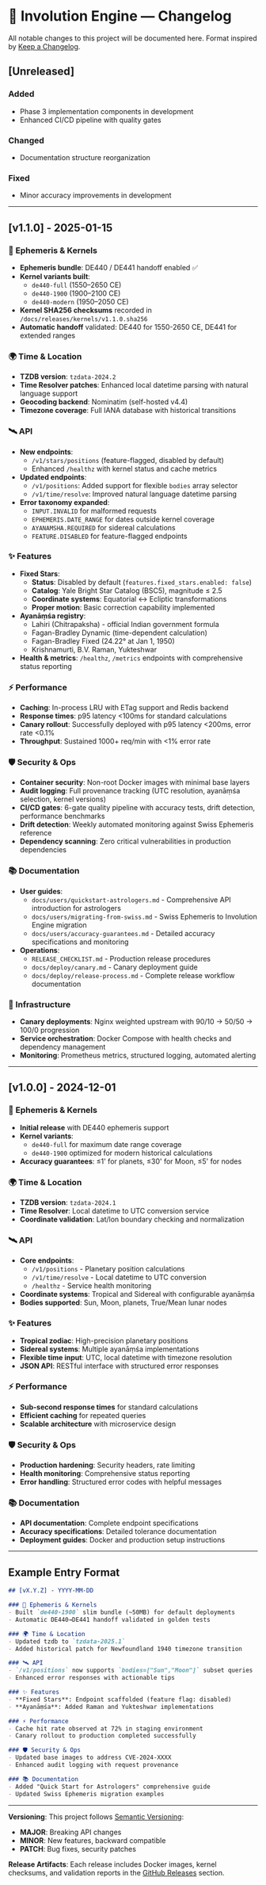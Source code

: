 # 📖 Involution Engine — Changelog

All notable changes to this project will be documented here.
Format inspired by [Keep a Changelog](https://keepachangelog.com/).

## [Unreleased]

### Added
- Phase 3 implementation components in development
- Enhanced CI/CD pipeline with quality gates

### Changed
- Documentation structure reorganization

### Fixed
- Minor accuracy improvements in development

---

## [v1.1.0] - 2025-01-15

### 🔭 Ephemeris & Kernels
- **Ephemeris bundle**: DE440 / DE441 handoff enabled ✅
- **Kernel variants built**:
  - `de440-full` (1550–2650 CE)
  - `de440-1900` (1900–2100 CE)
  - `de440-modern` (1950–2050 CE)
- **Kernel SHA256 checksums** recorded in `/docs/releases/kernels/v1.1.0.sha256`
- **Automatic handoff** validated: DE440 for 1550-2650 CE, DE441 for extended ranges

### 🌍 Time & Location
- **TZDB version**: `tzdata-2024.2`
- **Time Resolver patches**: Enhanced local datetime parsing with natural language support
- **Geocoding backend**: Nominatim (self-hosted v4.4)
- **Timezone coverage**: Full IANA database with historical transitions

### 🛰️ API
- **New endpoints**:
  - `/v1/stars/positions` (feature-flagged, disabled by default)
  - Enhanced `/healthz` with kernel status and cache metrics
- **Updated endpoints**:
  - `/v1/positions`: Added support for flexible `bodies` array selector
  - `/v1/time/resolve`: Improved natural language datetime parsing
- **Error taxonomy expanded**:
  - `INPUT.INVALID` for malformed requests
  - `EPHEMERIS.DATE_RANGE` for dates outside kernel coverage
  - `AYANAMSHA.REQUIRED` for sidereal calculations
  - `FEATURE.DISABLED` for feature-flagged endpoints

### ✨ Features
- **Fixed Stars**:
  - **Status**: Disabled by default (`features.fixed_stars.enabled: false`)
  - **Catalog**: Yale Bright Star Catalog (BSC5), magnitude ≤ 2.5
  - **Coordinate systems**: Equatorial ↔ Ecliptic transformations
  - **Proper motion**: Basic correction capability implemented
- **Ayanāṃśa registry**:
  - Lahiri (Chitrapaksha) - official Indian government formula
  - Fagan-Bradley Dynamic (time-dependent calculation)
  - Fagan-Bradley Fixed (24.22° at Jan 1, 1950)
  - Krishnamurti, B.V. Raman, Yukteshwar
- **Health & metrics**: `/healthz`, `/metrics` endpoints with comprehensive status reporting

### ⚡ Performance
- **Caching**: In-process LRU with ETag support and Redis backend
- **Response times**: p95 latency <100ms for standard calculations
- **Canary rollout**: Successfully deployed with p95 latency <200ms, error rate <0.1%
- **Throughput**: Sustained 1000+ req/min with <1% error rate

### 🛡️ Security & Ops
- **Container security**: Non-root Docker images with minimal base layers
- **Audit logging**: Full provenance tracking (UTC resolution, ayanāṃśa selection, kernel versions)
- **CI/CD gates**: 6-gate quality pipeline with accuracy tests, drift detection, performance benchmarks
- **Drift detection**: Weekly automated monitoring against Swiss Ephemeris reference
- **Dependency scanning**: Zero critical vulnerabilities in production dependencies

### 📚 Documentation
- **User guides**:
  - `docs/users/quickstart-astrologers.md` - Comprehensive API introduction for astrologers
  - `docs/users/migrating-from-swiss.md` - Swiss Ephemeris to Involution Engine migration
  - `docs/users/accuracy-guarantees.md` - Detailed accuracy specifications and monitoring
- **Operations**:
  - `RELEASE_CHECKLIST.md` - Production release procedures
  - `docs/deploy/canary.md` - Canary deployment guide
  - `docs/deploy/release-process.md` - Complete release workflow documentation

### 🔄 Infrastructure
- **Canary deployments**: Nginx weighted upstream with 90/10 → 50/50 → 100/0 progression
- **Service orchestration**: Docker Compose with health checks and dependency management
- **Monitoring**: Prometheus metrics, structured logging, automated alerting

---

## [v1.0.0] - 2024-12-01

### 🔭 Ephemeris & Kernels
- **Initial release** with DE440 ephemeris support
- **Kernel variants**:
  - `de440-full` for maximum date range coverage
  - `de440-1900` optimized for modern historical calculations
- **Accuracy guarantees**: ≤1' for planets, ≤30' for Moon, ≤5' for nodes

### 🌍 Time & Location
- **TZDB version**: `tzdata-2024.1`
- **Time Resolver**: Local datetime to UTC conversion service
- **Coordinate validation**: Lat/lon boundary checking and normalization

### 🛰️ API
- **Core endpoints**:
  - `/v1/positions` - Planetary position calculations
  - `/v1/time/resolve` - Local datetime to UTC conversion
  - `/healthz` - Service health monitoring
- **Coordinate systems**: Tropical and Sidereal with configurable ayanāṃśa
- **Bodies supported**: Sun, Moon, planets, True/Mean lunar nodes

### ✨ Features
- **Tropical zodiac**: High-precision planetary positions
- **Sidereal systems**: Multiple ayanāṃśa implementations
- **Flexible time input**: UTC, local datetime with timezone resolution
- **JSON API**: RESTful interface with structured error responses

### ⚡ Performance
- **Sub-second response times** for standard calculations
- **Efficient caching** for repeated queries
- **Scalable architecture** with microservice design

### 🛡️ Security & Ops
- **Production hardening**: Security headers, rate limiting
- **Health monitoring**: Comprehensive status reporting
- **Error handling**: Structured error codes with helpful messages

### 📚 Documentation
- **API documentation**: Complete endpoint specifications
- **Accuracy specifications**: Detailed tolerance documentation
- **Deployment guides**: Docker and production setup instructions

---

## Example Entry Format

```markdown
## [vX.Y.Z] - YYYY-MM-DD

### 🔭 Ephemeris & Kernels
- Built `de440-1900` slim bundle (~50MB) for default deployments
- Automatic DE440→DE441 handoff validated in golden tests

### 🌍 Time & Location
- Updated tzdb to `tzdata-2025.1`
- Added historical patch for Newfoundland 1940 timezone transition

### 🛰️ API
- `/v1/positions` now supports `bodies=["Sun","Moon"]` subset queries
- Enhanced error responses with actionable tips

### ✨ Features
- **Fixed Stars**: Endpoint scaffolded (feature flag: disabled)
- **Ayanāṃśa**: Added Raman and Yukteshwar implementations

### ⚡ Performance
- Cache hit rate observed at 72% in staging environment
- Canary rollout to production completed successfully

### 🛡️ Security & Ops
- Updated base images to address CVE-2024-XXXX
- Enhanced audit logging with request provenance

### 📚 Documentation
- Added "Quick Start for Astrologers" comprehensive guide
- Updated Swiss Ephemeris migration examples
```

---

**Versioning**: This project follows [Semantic Versioning](https://semver.org/):
- **MAJOR**: Breaking API changes
- **MINOR**: New features, backward compatible
- **PATCH**: Bug fixes, security patches

**Release Artifacts**: Each release includes Docker images, kernel checksums, and validation reports in the [GitHub Releases](https://github.com/your-org/involution-engine/releases) section.